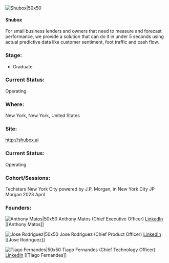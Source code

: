 

![Shubox|50x50](https://media.licdn.com/dms/image/D4E0BAQEW2evRIEbDwA/company-logo_200_200/0/1680456699772?e=1692835200&v=beta&t=tpSfr3FR3biaaR5rbwX81MpPiJJCka2dqYD-0Zfhnmk)

#### Shubox
For small business lenders and owners that need to measure and forecast performance, we provide a solution that can do it in under 5 seconds using actual predictive data like customer sentiment, foot traffic and cash flow.

### Stage: 
 - Graduate 

### Current Status: 
Operating

### Where:
New York, New York, United States

### Site:
http://shubox.ai





### Current Status: 
Operating

### Cohort/Sessions: 
Techstars New York City powered by J.P. Morgan, in New York City JP Morgan 2023 April

### Founders: 

![Anthony Matos|50x50]() Anthony Matos (Chief Executive Officer) [LinkedIn](https://linkedin.com/in/anthony-c-matos) [[Anthony Matos]]

![Jose Rodriguez|50x50]() Jose Rodriguez (Chief Product Officer) [LinkedIn](https://linkedin.com/in/jose-rodriguez-36949743) [[Jose Rodriguez]]

![Tiago Fernandes|50x50]() Tiago Fernandes (Chief Technology Officer) [LinkedIn](https://linkedin.com/in/tiagoalmeidafernandes) [[Tiago Fernandes]]


